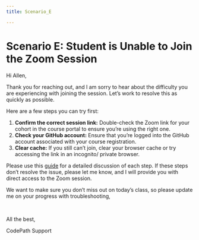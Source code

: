 ```yaml
---
title: Scenario_E

---
```


# Scenario E: Student is Unable to Join the Zoom Session

Hi Allen,

Thank you for reaching out, and I am sorry to hear about the difficulty you are experiencing with joining the session. Let’s work to resolve this as quickly as possible.

Here are a few steps you can try first:

1. **Confirm the correct session link:** Double-check the Zoom link for your cohort in the course portal to ensure you’re using the right one.
2. **Check your GitHub account:** Ensure that you’re logged into the GitHub account associated with your course registration.
3. **Clear cache:** If you still can’t join, clear your browser cache or try accessing the link in an incognito/ private browser.


Please use this  [guide](https://www.guide.com) for a detailed discussion of each step. If these steps don’t resolve the issue, please let me know, and I will provide you with direct access to the Zoom session.

We want to make sure you don’t miss out on today’s class, so please update me on your progress with troubleshooting,



<br>

All the best,

CodePath Support

